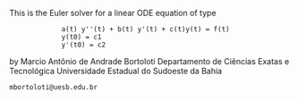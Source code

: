 This is the Euler solver for a linear ODE equation of type

                 a(t) y''(t) + b(t) y'(t) + c(t)y(t) = f(t)
                 y(t0) = c1
                 y'(t0) = c2

by Marcio Antônio de Andrade Bortoloti
   Departamento de Ciências Exatas e Tecnológica
   Universidade Estadual do Sudoeste da Bahia

    mbortoloti@uesb.edu.br

